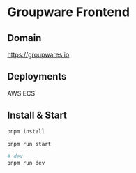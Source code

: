 # Groupware Frontend

## Domain

https://groupwares.io

## Deployments

AWS ECS

## Install & Start

```bash
pnpm install

pnpm run start

# dev
pnpm run dev
```
